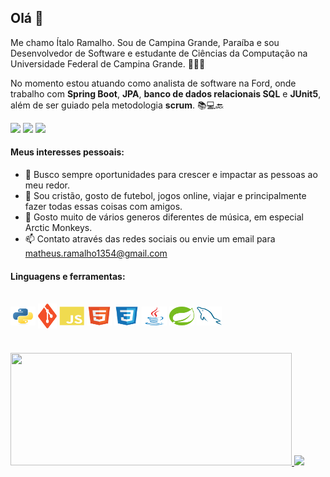 ## Olá 👋

Me chamo Ítalo Ramalho. Sou de Campina Grande, Paraíba e sou Desenvolvedor de Software e estudante de Ciências da Computação na Universidade Federal de Campina Grande. 👨‍💻🚀

No momento estou atuando como analista de software na Ford, onde trabalho com **Spring Boot**, **JPA**, **banco de dados relacionais SQL** e **JUnit5**, além de ser guiado pela metodologia **scrum**. 📚💻🔙

<div> 
  <a href = "mailto: matheus.ramalho1354@gmail.com"><img src="https://img.shields.io/badge/-Gmail-%23333?style=for-the-badge&logo=gmail&logoColor=white" target="_blank"></a>
  <a href="https://www.linkedin.com/in/italoaraujooj/" target="_blank"><img src="https://img.shields.io/badge/-LinkedIn-%230077B5?style=for-the-badge&logo=linkedin&logoColor=white" target="_blank"></a> 
  <a href="https://instagram.com/italoramalh" target="_blank"><img src="https://img.shields.io/badge/-Instagram-%23E4405F?style=for-the-badge&logo=instagram&logoColor=white" target="_blank"></a>
</div>

#### Meus interesses pessoais:

- 🎯 Busco sempre oportunidades para crescer e impactar as pessoas ao meu redor.
- 🤗 Sou cristão, gosto de futebol, jogos online, viajar e principalmente fazer todas essas coisas com amigos.
- 🎵 Gosto muito de vários generos diferentes de música, em especial Arctic Monkeys.
- 📫 Contato através das redes sociais ou envie um email para matheus.ramalho1354@gmail.com

#### Linguagens e ferramentas:

<div style="display: inline_block"><br>
  <img align="center" alt="Python" height="30" width="40" src="https://raw.githubusercontent.com/devicons/devicon/master/icons/python/python-original.svg">
  <img align="center" alt="git" width="30" height="40" src="https://raw.githubusercontent.com/devicons/devicon/master/icons/git/git-original.svg"/> 
  <img align="center" alt="Js" height="30" width="40" src="https://raw.githubusercontent.com/devicons/devicon/master/icons/javascript/javascript-plain.svg">
  <img align="center" alt="HTML" height="30" width="40" src="https://raw.githubusercontent.com/devicons/devicon/master/icons/html5/html5-original.svg">
  <img align="center" alt="CSS" height="30" width="40" src="https://raw.githubusercontent.com/devicons/devicon/master/icons/css3/css3-original.svg">
  <img align="center" alt="Java" height="30" width="40" src="https://raw.githubusercontent.com/devicons/devicon/master/icons/java/java-original.svg">
  <img align="center" alt="SpringBoot" height="30" width="40" src="https://raw.githubusercontent.com/devicons/devicon/master/icons/spring/spring-original.svg">
  <img align="center" alt="MySql" height="30" width="40" src="https://raw.githubusercontent.com/devicons/devicon/master/icons/mysql/mysql-original.svg">
  
# 
<div>
  <a href="https://github.com/huggoparcelly">
  <img height="180em" width="450em" src="https://github-readme-stats.vercel.app/api?username=italoaraujooj&theme=dark&show_icons=true" />
  <img height="180em" src="https://github-readme-stats.vercel.app/api/top-langs/?username=italoaraujooj&layout=compact&langs_count=16&theme=dark"/>
<div>

##
